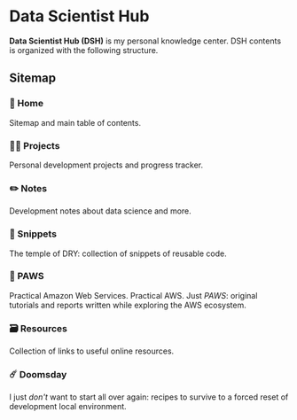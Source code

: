 # Data Scientist Hub

**Data Scientist Hub (DSH)** is my personal knowledge center. DSH contents is organized with the following structure.

<!-- [=75% "current website progress 75%"]{: .candystripe .candystripe-animate} -->

## Sitemap

### 🏡 Home

Sitemap and main table of contents.

### 👨‍💻 Projects

Personal development projects and progress tracker.

### ✏️ Notes

Development notes about data science and more.

### 💾 Snippets

The temple of DRY: collection of snippets of reusable code.

### 🐾 PAWS

Practical Amazon Web Services. Practical AWS. Just _PAWS_: original tutorials and reports written while exploring the AWS ecosystem.

<!-- ### ⛵ Captain's Log

Logbook with notes on DSH development and misc stuff. -->

### 🗃️ Resources

Collection of links to useful online resources.

### ☄️ Doomsday

I just _don't_ want to start all over again: recipes to survive to a forced reset of development local environment.
